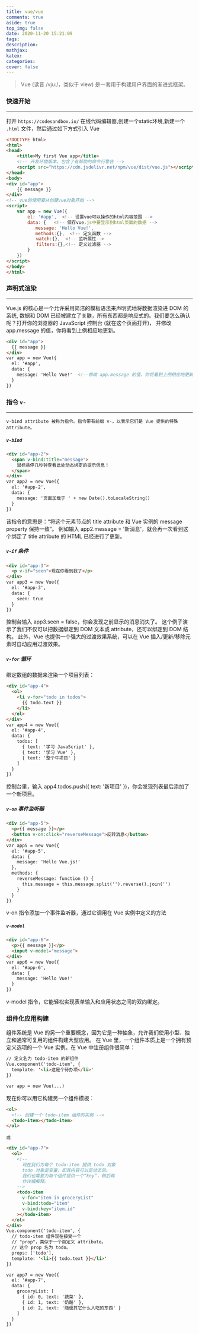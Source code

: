 ```yaml
---
title: vue/vue
comments: true
aside: true
top_img: false
date: 2020-11-20 15:21:09
tags:
description:
mathjax:
katex:
categories:
cover: false
---
```

>Vue (读音 /vju:/，类似于 view) 是一套用于构建用户界面的渐进式框架。

### 快速开始
---

打开 `https://codesandbox.io/` 在线代码编辑器,创建一个static环境,新建一个 `.html` 文件，然后通过如下方式引入 Vue

```html
<!DOCTYPE html>
<html>
<head>
    <title>My first Vue app</title>
    <!-- 开发环境版本，包含了有帮助的命令行警告 -->
    <script src="https://cdn.jsdelivr.net/npm/vue/dist/vue.js"></script>
</head>
<body>
<div id="app">
    {{ message }}
</div>
<!-- vue的使用要从创建vue对象开始 -->
<script>
    var app = new Vue({
        el: '#app',  <!-- 设置vue可以操作的html内容范围 -->
        data: {   <!-- 保存vue.js中要显示到html页面的数据 -->
           message: 'Hello Vue!',
           methods:{},  <!-- 定义函数 -->
        　　watch:{},  <!-- 监听属性-->
        　　filters:{},<!-- 定义过滤器 -->
        }
    })
</script>
</body>
</html>
```

### 声明式渲染
---
Vue.js 的核心是一个允许采用简洁的模板语法来声明式地将数据渲染进 DOM 的系统,
数据和 DOM 已经被建立了关联，所有东西都是响应式的。我们要怎么确认呢？打开你的浏览器的 JavaScript 控制台 (就在这个页面打开)，
并修改 app.message 的值，你将看到上例相应地更新。
```html
<div id="app">
  {{ message }}
</div>
var app = new Vue({
  el: '#app',
  data: {
    message: 'Hello Vue!'  <!--修改 app.message 的值，你将看到上例相应地更新。-->
  }
})
```

### 指令 `v-`
---
`v-bind attribute 被称为指令。指令带有前缀 v-，以表示它们是 Vue 提供的特殊 attribute。`

##### `v-bind`
```html
<div id="app-2">
  <span v-bind:title="message">
    鼠标悬停几秒钟查看此处动态绑定的提示信息！
  </span>
</div>
var app2 = new Vue({
  el: '#app-2',
  data: {
    message: '页面加载于 ' + new Date().toLocaleString()
  }
})
```
该指令的意思是：“将这个元素节点的 title attribute 和 Vue 实例的 message property 保持一致”。
例如输入 app2.message = '新消息'，就会再一次看到这个绑定了 title attribute 的 HTML 已经进行了更新。

##### `v-if` 条件
```html
<div id="app-3">
  <p v-if="seen">现在你看到我了</p>
</div>
var app3 = new Vue({
  el: '#app-3',
  data: {
    seen: true
  }
})
```
控制台输入 app3.seen = false，你会发现之前显示的消息消失了。
这个例子演示了我们不仅可以把数据绑定到 DOM 文本或 attribute，还可以绑定到 DOM 结构。
此外，Vue 也提供一个强大的过渡效果系统，可以在 Vue 插入/更新/移除元素时自动应用过渡效果。

##### `v-for` 循环
绑定数组的数据来渲染一个项目列表：
```html
<div id="app-4">
  <ol>
    <li v-for="todo in todos">
      {{ todo.text }}
    </li>
  </ol>
</div>
var app4 = new Vue({
  el: '#app-4',
  data: {
    todos: [
      { text: '学习 JavaScript' },
      { text: '学习 Vue' },
      { text: '整个牛项目' }
    ]
  }
})
```
控制台里，输入 app4.todos.push({ text: '新项目' })，你会发现列表最后添加了一个新项目。

##### `v-on` 事件监听器
```html
<div id="app-5">
  <p>{{ message }}</p>
  <button v-on:click="reverseMessage">反转消息</button>
</div>
var app5 = new Vue({
  el: '#app-5',
  data: {
    message: 'Hello Vue.js!'
  },
  methods: {
    reverseMessage: function () {
      this.message = this.message.split('').reverse().join('')
    }
  }
})
```
v-on 指令添加一个事件监听器，通过它调用在 Vue 实例中定义的方法

##### `v-model`
```html
<div id="app-6">
  <p>{{ message }}</p>
  <input v-model="message">
</div>
var app6 = new Vue({
  el: '#app-6',
  data: {
    message: 'Hello Vue!'
  }
})
```
v-model 指令，它能轻松实现表单输入和应用状态之间的双向绑定。

### 组件化应用构建
组件系统是 Vue 的另一个重要概念，因为它是一种抽象，允许我们使用小型、独立和通常可复用的组件构建大型应用。
在 Vue 里，一个组件本质上是一个拥有预定义选项的一个 Vue 实例。在 Vue 中注册组件很简单：

```html
// 定义名为 todo-item 的新组件
Vue.component('todo-item', {
  template: '<li>这是个待办项</li>'
})

var app = new Vue(...)
```
现在你可以用它构建另一个组件模板：
```html
<ol>
  <!-- 创建一个 todo-item 组件的实例 -->
  <todo-item></todo-item>
</ol>
```
`或`
```html
<div id="app-7">
  <ol>
    <!--
      现在我们为每个 todo-item 提供 todo 对象
      todo 对象是变量，即其内容可以是动态的。
      我们也需要为每个组件提供一个“key”，稍后再
      作详细解释。
    -->
    <todo-item
      v-for="item in groceryList"
      v-bind:todo="item"
      v-bind:key="item.id"
    ></todo-item>
  </ol>
</div>
Vue.component('todo-item', {
  // todo-item 组件现在接受一个
  // "prop"，类似于一个自定义 attribute。
  // 这个 prop 名为 todo。
  props: ['todo'],
  template: '<li>{{ todo.text }}</li>'
})

var app7 = new Vue({
  el: '#app-7',
  data: {
    groceryList: [
      { id: 0, text: '蔬菜' },
      { id: 1, text: '奶酪' },
      { id: 2, text: '随便其它什么人吃的东西' }
    ]
  }
})
```



